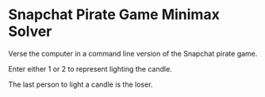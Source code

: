 # Snapchat Pirate Game Minimax Solver
Verse the computer in a command line version of the Snapchat pirate game.

Enter either 1 or 2 to represent lighting the candle. 

The last person to light a candle is the loser. 
